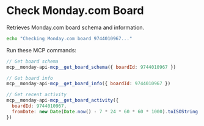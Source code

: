 # Check Monday.com Board

Retrieves Monday.com board schema and information.

```bash
echo "Checking Monday.com board 9744010967..."
```

Run these MCP commands:

```javascript
// Get board schema
mcp__monday-api-mcp__get_board_schema({ boardId: 9744010967 })

// Get board info
mcp__monday-api-mcp__get_board_info({ boardId: 9744010967 })

// Get recent activity
mcp__monday-api-mcp__get_board_activity({ 
  boardId: 9744010967,
  fromDate: new Date(Date.now() - 7 * 24 * 60 * 60 * 1000).toISOString()
})
```